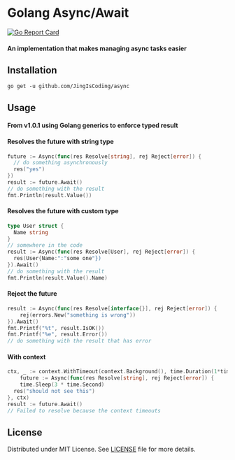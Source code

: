 # Golang Async/Await

[![Go Report Card](https://goreportcard.com/badge/github.com/JingIsCoding/async)](https://goreportcard.com/report/github.com/JingIsCoding/async)


#### An implementation that makes managing async tasks easier

## Installation
```
go get -u github.com/JingIsCoding/async
```

## Usage
#### From v1.0.1 using Golang generics to enforce typed result

#### Resolves the future with string type
```go
future := Async(func(res Resolve[string], rej Reject[error]) {
  // do something asynchronously 
  res("yes")
})
result := future.Await()
// do something with the result
fmt.Println(result.Value())
```
#### Resolves the future with custom type
```go
type User struct {
  Name string
}
// somewhere in the code
result := Async(func(res Resolve[User], rej Reject[error]) {
  res(User{Name:":"some one"})
}).Await()
// do something with the result
fmt.Println(result.Value().Name)
```

#### Reject the future
```go
result := Async(func(res Resolve[interface{}], rej Reject[error]) {
	rej(errors.New("something is wrong"))
}).Await()
fmt.Printf("%t", result.IsOK())
fmt.Printf("%e", result.Error())
// do something with the result that has error
```

#### With context
```go
ctx, _ := context.WithTimeout(context.Background(), time.Duration(1*time.Second))
	future := Async(func(res Resolve[string], rej Reject[error]) {
	time.Sleep(3 * time.Second)
  res("should not see this")
}, ctx)
result := future.Await()
// Failed to resolve because the context timeouts
```

## License

Distributed under MIT License. See [LICENSE](LICENSE) file for more details.
